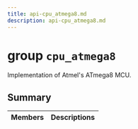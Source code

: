 ```yaml
---
title: api-cpu_atmega8.md
description: api-cpu_atmega8.md
---
```

# group `cpu_atmega8` 

Implementation of Atmel's ATmega8 MCU.

## Summary

 Members                        | Descriptions                                
--------------------------------|---------------------------------------------

